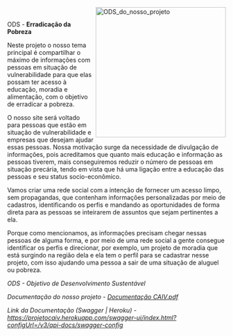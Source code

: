 <div>
  <img align="right" alt="ODS_do_nosso_projeto" height="300" src="https://user-images.githubusercontent.com/49595519/167680455-113e59ed-3e50-472a-bbf7-925b528a6c6e.jpg">
</div><br>

ODS - **Erradicação da Pobreza**

Neste projeto o nosso tema principal é compartilhar o máximo de informações com pessoas em situação de 
vulnerabilidade para que elas possam ter acesso à educação, moradia e alimentação, com o objetivo de 
erradicar a pobreza.

O nosso site será voltado para pessoas que estão em situação de vulnerabilidade e empresas que desejam ajudar essas 
pessoas. Nossa motivação surge da necessidade de divulgação de informações, pois acreditamos que quanto mais 
educação e informação as pessoas tiverem, mais conseguiremos reduzir o número de pessoas em situação precária, tendo 
em vista que há uma ligação entre a educação das pessoas e seu status socio-econômico.

Vamos criar uma rede social com a intenção de fornecer um acesso limpo, sem propagandas, que contenham informações 
personalizadas por meio de cadastros, identificando os perfis e mandando as oportunidades de forma direta para 
as pessoas se inteirarem de assuntos que sejam pertinentes a ela.

Porque como mencionamos, as informações precisam chegar nessas pessoas de alguma forma, e por meio de uma rede 
social a gente consegue identificar os perfis e direcionar, por exemplo, um projeto de moradia que está 
surgindo na região dela e ela tem o perfil para se cadastrar nesse projeto, com isso ajudando uma pessoa 
a sair de uma situação de aluguel ou pobreza.

*ODS - Objetivo de Desenvolvimento Sustentável*

*Documentação do nosso projeto - [Documentação CAIV.pdf](https://github.com/RafaelBalbino/ProjetoIntegrador/files/8708649/Documentacao.CAIV.pdf)*

*Link da Documentação (Swagger | Heroku) - https://projetocaiv.herokuapp.com/swagger-ui/index.html?configUrl=/v3/api-docs/swagger-config*